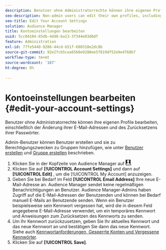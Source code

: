 ```yaml
---
description: Benutzer ohne Administratorrechte können ihre eigenen Profile bearbeiten, einschließlich der Änderung ihrer E-Mail-Adressen und des Zurücksetzens ihrer Passwörter.
seo-description: Non-admin users can edit their own profiles, including changing their email addresses and resetting their passwords.
seo-title: Edit Your Account Settings
solution: Audience Manager
title: Kontoeinstellungen bearbeiten
uuid: 5cc04104-65db-4d48-ba13-3f344e03d6df
feature: Administration
exl-id: 77fe5440-9286-44cd-b51f-600310e2dc8b
source-git-commit: 92e2fcb5cea6560e9288ee5f819df52e9e4768b7
workflow-type: tm+mt
source-wordcount: '167'
ht-degree: 0%

---
```


# Kontoeinstellungen bearbeiten {#edit-your-account-settings}

Benutzer ohne Administratorrechte können ihre eigenen Profile bearbeiten, einschließlich der Änderung ihrer E-Mail-Adressen und des Zurücksetzens ihrer Passwörter.

<!-- t_edit_account_settings.xml -->

Admin-Benutzer können Benutzer erstellen und sie zu Berechtigungszwecken zu Gruppen hinzufügen, wie unter [Benutzer erstellen](../../features/administration/administration-overview.md#create-users) und [Gruppe erstellen](../../features/administration/administration-overview.md#create-group) beschrieben.

1. Klicken Sie in der Kopfzeile von Audience Manager auf ![](assets/icon_profile.png).
1. Klicken Sie auf **[!UICONTROL Account Settings]** und dann auf **[!UICONTROL Edit]** , um die [!UICONTROL My Account] anzuzeigen.
1. Geben Sie bei Bedarf im Feld **[!UICONTROL Email Address]** Ihre neue E-Mail-Adresse an. Audience Manager sendet keine regelmäßigen Benachrichtigungen an Benutzer. Audience Manager-Admins haben Zugriff auf die E-Mail-Adressen der Benutzenden und können bei Bedarf manuell E-Mails an Benutzende senden. Wenn ein Benutzer beispielsweise sein Kennwort vergessen hat, wird die in diesem Feld angegebene E-Mail-Adresse verwendet, um ein temporäres Kennwort und Anweisungen zum Zurücksetzen des Kennworts zu senden.
1. Um Ihr Kennwort zurückzusetzen, geben Sie Ihr aktuelles Kennwort und das neue Kennwort an und bestätigen Sie dann das neue Kennwort.
Siehe auch [Kennwortanforderungen, Gesperrte Konten und Vergessene Kennwörter](../../reference/password-requirements.md).
1. Klicken Sie auf **[!UICONTROL Save]**.
